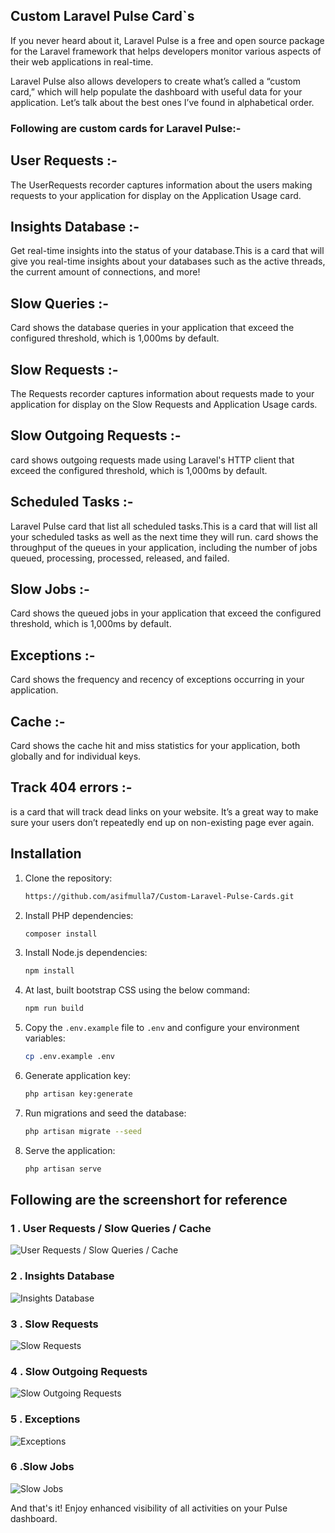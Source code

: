 
## Custom Laravel Pulse Card`s 

If you never heard about it, Laravel Pulse is a free and open source package for the Laravel framework that helps developers monitor various aspects of their web applications in real-time.

Laravel Pulse also allows developers to create what’s called a “custom card,” which will help populate the dashboard with useful data for your application. Let’s talk about the best ones I’ve found in alphabetical order.


### Following are custom cards for Laravel Pulse:-

## User Requests :- 
The UserRequests recorder captures information about the users making requests to your application for display on the Application Usage card.

## Insights Database :- 
Get real-time insights into the status of your database.This is a card that will give you real-time insights about your databases such as the active threads, the current amount of connections, and more!

## Slow Queries :-
 Card shows the database queries in your application that exceed the configured threshold, which is 1,000ms by default. 

## Slow Requests :-
The Requests recorder captures information about requests made to your application for display on the Slow Requests and Application Usage cards.

## Slow Outgoing Requests :-
card shows outgoing requests made using Laravel's HTTP client that exceed the configured threshold, which is 1,000ms by default.

## Scheduled Tasks :- 
Laravel Pulse card that list all scheduled tasks.This is a card that will list all your scheduled tasks as well as the next time they will run.
card shows the throughput of the queues in your application, including the number of jobs queued, processing, processed, released, and failed. 

## Slow Jobs :-
Card shows the queued jobs in your application that exceed the configured threshold, which is 1,000ms by default.

## Exceptions :- 
Card shows the frequency and recency of exceptions occurring in your application.

## Cache :-
Card shows the cache hit and miss statistics for your application, both globally and for individual keys.

## Track 404 errors :- 
is a card that will track dead links on your website. It’s a great way to make sure your users don’t repeatedly end up on non-existing page ever again.



## Installation

1. Clone the repository:

    ```bash
   https://github.com/asifmulla7/Custom-Laravel-Pulse-Cards.git
    ```

2. Install PHP dependencies:

    ```bash
    composer install
    ```

3. Install Node.js dependencies:

    ```bash
    npm install
    ```
4. At last, built bootstrap CSS using the below command:

    ```bash
    npm run build
    ```           
5. Copy the `.env.example` file to `.env` and configure your environment variables:

    ```bash
    cp .env.example .env
    ```    

6. Generate application key:

    ```bash
    php artisan key:generate
    ```


7. Run migrations and seed the database:

    ```bash
    php artisan migrate --seed
    ```

8. Serve the application:

    ```bash
    php artisan serve
    ```
## Following are the screenshort for reference 

### 1 . User Requests / Slow Queries / Cache
 ![User Requests / Slow Queries / Cache](<Screenshot 2024-03-14 165738.png>)
 
### 2 . Insights Database
![Insights Database](<imgpsh_fullsize_anim (9).jpeg>)

### 3 . Slow Requests
![Slow Requests](<Screenshot 2024-03-14 170213.png>)

### 4 . Slow Outgoing Requests
![Slow Outgoing Requests](<Screenshot 2024-03-14 170333.png>)

### 5 . Exceptions
![Exceptions](image-6.png)

### 6 .Slow Jobs
![Slow Jobs](image.png)


And that's it! Enjoy enhanced visibility of all activities on your Pulse dashboard.
